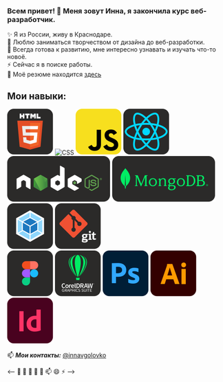 ### Всем привет! 👋 Меня зовут Инна, я закончила курс веб-разработчик.

✨ Я из России, живу в Краснодаре.  
🔭 Люблю заниматься творчеством от дизайна до веб-разработки.  
🌱 Всегда готова к развитию, мне интересно узнавать и изучать что-то новоё.  
⚡ Сейчас я в поиске работы.  
💬 Моё резюме находится [здесь](https://krasnodar.hh.ru/resume/a140af70ff0d278b210039ed1f7a66716c7273)

## Мои навыки:

![HTML](https://raw.githubusercontent.com/innagolovko/innagolovko/4ae82340dbb66bbad3b09c4b4c59885a2e5ccf1e/images/HTML.svg) 
![CSS]() 
![JS](https://raw.githubusercontent.com/innagolovko/innagolovko/4ae82340dbb66bbad3b09c4b4c59885a2e5ccf1e/images/JS.svg) 
![React](https://raw.githubusercontent.com/innagolovko/innagolovko/4ae82340dbb66bbad3b09c4b4c59885a2e5ccf1e/images/React.svg)  
![Node](https://raw.githubusercontent.com/innagolovko/innagolovko/4ae82340dbb66bbad3b09c4b4c59885a2e5ccf1e/images/Node.svg) 
![MongoDB](https://raw.githubusercontent.com/innagolovko/innagolovko/4ae82340dbb66bbad3b09c4b4c59885a2e5ccf1e/images/MongoDB.svg) 
![Wwbpack](https://raw.githubusercontent.com/innagolovko/innagolovko/4ae82340dbb66bbad3b09c4b4c59885a2e5ccf1e/images/Webpack.svg) 
![Git](https://raw.githubusercontent.com/innagolovko/innagolovko/4ae82340dbb66bbad3b09c4b4c59885a2e5ccf1e/images/Git.svg)  
![Figma](https://raw.githubusercontent.com/innagolovko/innagolovko/4ae82340dbb66bbad3b09c4b4c59885a2e5ccf1e/images/Figma.svg) 
![CorelDRAW](https://raw.githubusercontent.com/innagolovko/innagolovko/4ae82340dbb66bbad3b09c4b4c59885a2e5ccf1e/images/CorelDRAW.svg) 
![Adobe Photoshop](https://raw.githubusercontent.com/innagolovko/innagolovko/72d9342730c9633429e5cea1b31a2b58f623a178/images/Adobe%20Photoshop.svg) 
![Adobe illustrator](https://raw.githubusercontent.com/innagolovko/innagolovko/72d9342730c9633429e5cea1b31a2b58f623a178/images/Adobe%20illustrator.svg) 
![Adobe inDesign](https://raw.githubusercontent.com/innagolovko/innagolovko/72d9342730c9633429e5cea1b31a2b58f623a178/images/Adobe%20InDesign.svg)


📫 ***Мои контакты:*** [@innavgolovko](https://t.me/innavgolovko)



 <-- 🔭 🌱 👯 🤔 💬 📫 😄 ⚡ -->
